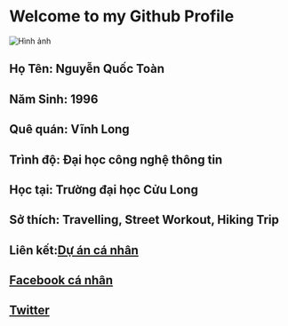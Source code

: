 

# Welcome to my Github Profile

![Hình ảnh](https://f32-org-zp.zdn.vn/79d2e38b5c7eb620ef6f.jpg)

## Họ Tên: Nguyễn Quốc Toàn
## Năm Sinh: 1996
## Quê quán: Vĩnh Long
## Trình độ: Đại học công nghệ  thông tin
## Học tại: Trường đại học Cửu Long
## Sở thích: Travelling, Street Workout, Hiking Trip


## Liên kết:[Dự án cá nhân](https://github.com/quoctoan1702/031-Toan)

## [Facebook cá nhân](https://facebook.com/quoctoan1702)

## [Twitter](https://twitter.com/quoctoan1702)

